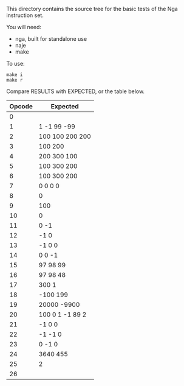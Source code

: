 This directory contains the source tree for the basic tests of the Nga instruction set.

You will need:

- nga, built for standalone use
- naje
- make

To use:

    make i
    make r

Compare RESULTS with EXPECTED, or the table below.

| Opcode | Expected                 |
| ------ | ------------------------ |
| 0      |                          |
| 1      | 1 -1 99 -99              |
| 2      | 100 100 200 200          |
| 3      | 100 200                  |
| 4      | 200 300 100              |
| 5      | 100 300 200              |
| 6      | 100 300 200              |
| 7      | 0 0 0 0                  |
| 8      | 0                        |
| 9      | 100                      |
| 10     | 0                        |
| 11     | 0 -1                     |
| 12     | -1 0                     |
| 13     | -1 0 0                   |
| 14     | 0 0 -1                   |
| 15     | 97 98 99                 |
| 16     | 97 98 48                 |
| 17     | 300 1                    |
| 18     | -100 199                 |
| 19     | 20000 -9900              |
| 20     | 100 0 1 -1 89 2          |
| 21     | -1 0 0                   |
| 22     | -1 -1 0                  |
| 23     | 0 -1 0                   |
| 24     | 3640 455                 |
| 25     | 2                        |
| 26     |                          |

